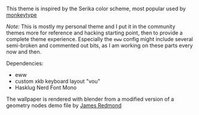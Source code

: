 This theme is inspired by the Serika color scheme, most popular used by [monkeytype](https://monkeytype.com)

*Note:* This is mostly my personal theme and I put it in the community themes more for reference and hacking starting point, then to provide a complete theme experience. Especially the `eww` config might include several semi-broken and commented out bits, as I am working on these parts every now and then.

Dependencies:
- eww
- custom xkb keyboard layout "vou"
- Hasklug Nerd Font Mono

The wallpaper is rendered with blender from a modified version of a geometry nodes demo file by [James Redmond](twitter.com/redjam_9)
